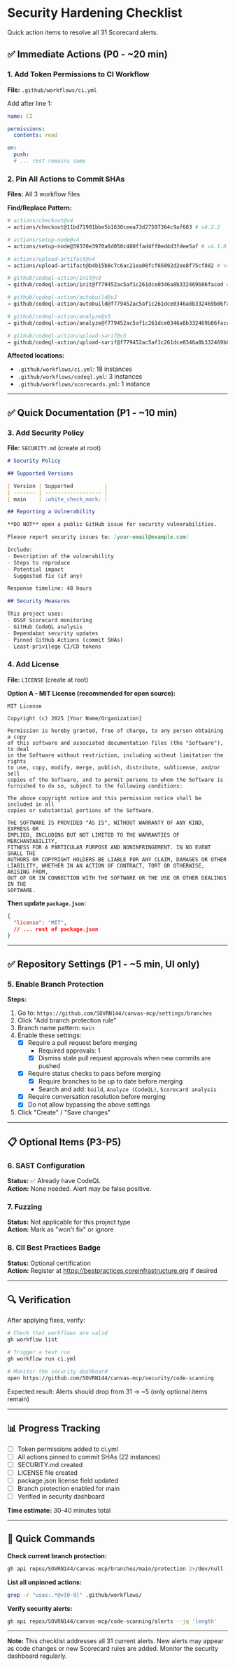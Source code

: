 # Security Hardening Checklist

Quick action items to resolve all 31 Scorecard alerts.

## ✅ Immediate Actions (P0 - ~20 min)

### 1. Add Token Permissions to CI Workflow
**File:** `.github/workflows/ci.yml`

Add after line 1:
```yaml
name: CI

permissions:
  contents: read

on:
  push:
  # ... rest remains same
```

### 2. Pin All Actions to Commit SHAs
**Files:** All 3 workflow files

**Find/Replace Pattern:**
```bash
# actions/checkout@v4
→ actions/checkout@11bd71901bbe5b1630ceea73d27597364c9af683 # v4.2.2

# actions/setup-node@v4  
→ actions/setup-node@39370e3970a6d050c480ffad4ff0ed4d3fdee5af # v4.1.0

# actions/upload-artifact@v4
→ actions/upload-artifact@b4b15b8c7c6ac21ea08fcf65892d2ee8f75cf882 # v4.4.3

# github/codeql-action/init@v3
→ github/codeql-action/init@f779452ac5af1c261dce0346a8b332469b86faced # v3.27.9

# github/codeql-action/autobuild@v3
→ github/codeql-action/autobuild@f779452ac5af1c261dce0346a8b332469b86faced # v3.27.9

# github/codeql-action/analyze@v3
→ github/codeql-action/analyze@f779452ac5af1c261dce0346a8b332469b86faced # v3.27.9

# github/codeql-action/upload-sarif@v3
→ github/codeql-action/upload-sarif@f779452ac5af1c261dce0346a8b332469b86faced # v3.27.9
```

**Affected locations:**
- `.github/workflows/ci.yml`: 18 instances
- `.github/workflows/codeql.yml`: 3 instances  
- `.github/workflows/scorecards.yml`: 1 instance

---

## ✅ Quick Documentation (P1 - ~10 min)

### 3. Add Security Policy
**File:** `SECURITY.md` (create at root)

```markdown
# Security Policy

## Supported Versions

| Version | Supported          |
| ------- | ------------------ |
| main    | :white_check_mark: |

## Reporting a Vulnerability

**DO NOT** open a public GitHub issue for security vulnerabilities.

Please report security issues to: [your-email@example.com]

Include:
- Description of the vulnerability
- Steps to reproduce
- Potential impact
- Suggested fix (if any)

Response timeline: 48 hours

## Security Measures

This project uses:
- OSSF Scorecard monitoring
- GitHub CodeQL analysis
- Dependabot security updates
- Pinned GitHub Actions (commit SHAs)
- Least-privilege CI/CD tokens
```

### 4. Add License
**File:** `LICENSE` (create at root)

**Option A - MIT License (recommended for open source):**
```
MIT License

Copyright (c) 2025 [Your Name/Organization]

Permission is hereby granted, free of charge, to any person obtaining a copy
of this software and associated documentation files (the "Software"), to deal
in the Software without restriction, including without limitation the rights
to use, copy, modify, merge, publish, distribute, sublicense, and/or sell
copies of the Software, and to permit persons to whom the Software is
furnished to do so, subject to the following conditions:

The above copyright notice and this permission notice shall be included in all
copies or substantial portions of the Software.

THE SOFTWARE IS PROVIDED "AS IS", WITHOUT WARRANTY OF ANY KIND, EXPRESS OR
IMPLIED, INCLUDING BUT NOT LIMITED TO THE WARRANTIES OF MERCHANTABILITY,
FITNESS FOR A PARTICULAR PURPOSE AND NONINFRINGEMENT. IN NO EVENT SHALL THE
AUTHORS OR COPYRIGHT HOLDERS BE LIABLE FOR ANY CLAIM, DAMAGES OR OTHER
LIABILITY, WHETHER IN AN ACTION OF CONTRACT, TORT OR OTHERWISE, ARISING FROM,
OUT OF OR IN CONNECTION WITH THE SOFTWARE OR THE USE OR OTHER DEALINGS IN THE
SOFTWARE.
```

**Then update `package.json`:**
```json
{
  "license": "MIT",
  // ... rest of package.json
}
```

---

## ✅ Repository Settings (P1 - ~5 min, UI only)

### 5. Enable Branch Protection

**Steps:**
1. Go to: `https://github.com/SOVRN144/canvas-mcp/settings/branches`
2. Click "Add branch protection rule"
3. Branch name pattern: `main`
4. Enable these settings:
   - [x] Require a pull request before merging
     - Required approvals: 1
     - [x] Dismiss stale pull request approvals when new commits are pushed
   - [x] Require status checks to pass before merging
     - [x] Require branches to be up to date before merging
     - Search and add: `build`, `Analyze (CodeQL)`, `Scorecard analysis`
   - [x] Require conversation resolution before merging
   - [x] Do not allow bypassing the above settings
5. Click "Create" / "Save changes"

---

## 📋 Optional Items (P3-P5)

### 6. SAST Configuration
**Status:** ✅ Already have CodeQL  
**Action:** None needed. Alert may be false positive.

### 7. Fuzzing
**Status:** Not applicable for this project type  
**Action:** Mark as "won't fix" or ignore

### 8. CII Best Practices Badge
**Status:** Optional certification  
**Action:** Register at https://bestpractices.coreinfrastructure.org if desired

---

## 🔍 Verification

After applying fixes, verify:

```bash
# Check that workflows are valid
gh workflow list

# Trigger a test run
gh workflow run ci.yml

# Monitor the security dashboard
open https://github.com/SOVRN144/canvas-mcp/security/code-scanning
```

Expected result: Alerts should drop from 31 → ~5 (only optional items remain)

---

## 📊 Progress Tracking

- [ ] Token permissions added to ci.yml
- [ ] All actions pinned to commit SHAs (22 instances)
- [ ] SECURITY.md created
- [ ] LICENSE file created
- [ ] package.json license field updated
- [ ] Branch protection enabled for main
- [ ] Verified in security dashboard

**Time estimate:** 30-40 minutes total

---

## 🚀 Quick Commands

**Check current branch protection:**
```bash
gh api repos/SOVRN144/canvas-mcp/branches/main/protection 2>/dev/null || echo "No protection configured"
```

**List all unpinned actions:**
```bash
grep -r "uses:.*@v[0-9]" .github/workflows/
```

**Verify security alerts:**
```bash
gh api repos/SOVRN144/canvas-mcp/code-scanning/alerts --jq 'length'
```

---

**Note:** This checklist addresses all 31 current alerts. New alerts may appear as code changes or new Scorecard rules are added. Monitor the security dashboard regularly.
